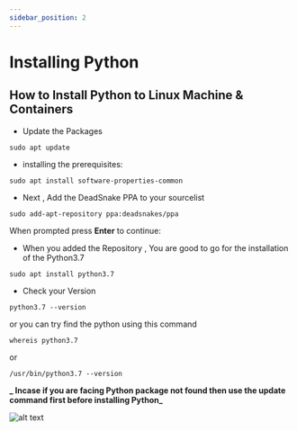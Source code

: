 ```yaml
---
sidebar_position: 2
---
```


# Installing Python

## How to Install Python to Linux Machine & Containers

- Update the Packages

```
sudo apt update

```
- installing the prerequisites:
```
sudo apt install software-properties-common
```
- Next , Add the DeadSnake PPA to your sourcelist 

```
sudo add-apt-repository ppa:deadsnakes/ppa

```
When prompted press **Enter** to continue:

* When you added the Repository , You are good to go for the installation of the Python3.7

```
sudo apt install python3.7
```

* Check your Version 

```
python3.7 --version
```
or you can try find the python using this command

```
whereis python3.7 

```
or 

```
/usr/bin/python3.7 --version
```

**_ Incase if you are facing Python package not found then use the update command first before installing Python_**

![alt text](/img/python.png "Python")
